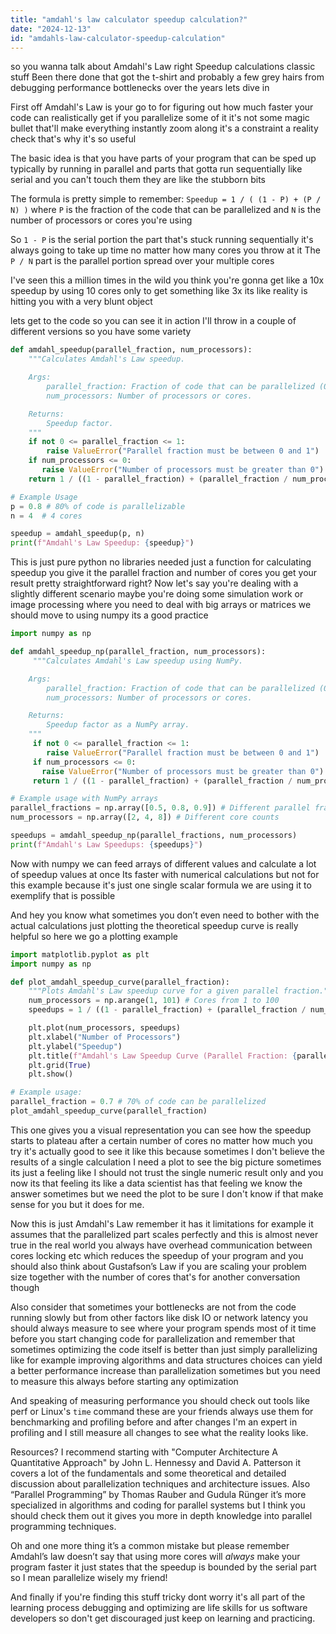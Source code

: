 ```yaml
---
title: "amdahl's law calculator speedup calculation?"
date: "2024-12-13"
id: "amdahls-law-calculator-speedup-calculation"
---
```


 so you wanna talk about Amdahl's Law right Speedup calculations classic stuff Been there done that got the t-shirt and probably a few grey hairs from debugging performance bottlenecks over the years lets dive in

First off Amdahl's Law is your go to for figuring out how much faster your code can realistically get if you parallelize some of it it's not some magic bullet that'll make everything instantly zoom along it's a constraint a reality check that's why it's so useful

The basic idea is that you have parts of your program that can be sped up typically by running in parallel and parts that gotta run sequentially like serial and you can't touch them they are like the stubborn bits

The formula is pretty simple to remember: `Speedup = 1 / ( (1 - P) + (P / N) )` where `P` is the fraction of the code that can be parallelized and `N` is the number of processors or cores you're using

So `1 - P` is the serial portion the part that's stuck running sequentially it's always going to take up time no matter how many cores you throw at it The `P / N` part is the parallel portion spread over your multiple cores

I've seen this a million times in the wild you think you're gonna get like a 10x speedup by using 10 cores only to get something like 3x its like reality is hitting you with a very blunt object

 lets get to the code so you can see it in action I'll throw in a couple of different versions so you have some variety

```python
def amdahl_speedup(parallel_fraction, num_processors):
    """Calculates Amdahl's Law speedup.

    Args:
        parallel_fraction: Fraction of code that can be parallelized (0 to 1).
        num_processors: Number of processors or cores.

    Returns:
        Speedup factor.
    """
    if not 0 <= parallel_fraction <= 1:
        raise ValueError("Parallel fraction must be between 0 and 1")
    if num_processors <= 0:
       raise ValueError("Number of processors must be greater than 0")
    return 1 / ((1 - parallel_fraction) + (parallel_fraction / num_processors))

# Example Usage
p = 0.8 # 80% of code is parallelizable
n = 4  # 4 cores

speedup = amdahl_speedup(p, n)
print(f"Amdahl's Law Speedup: {speedup}")

```

This is just pure python no libraries needed just a function for calculating speedup you give it the parallel fraction and number of cores you get your result pretty straightforward right? Now let's say you're dealing with a slightly different scenario maybe you're doing some simulation work or image processing where you need to deal with big arrays or matrices we should move to using numpy its a good practice

```python
import numpy as np

def amdahl_speedup_np(parallel_fraction, num_processors):
     """Calculates Amdahl's Law speedup using NumPy.

    Args:
        parallel_fraction: Fraction of code that can be parallelized (0 to 1).
        num_processors: Number of processors or cores.

    Returns:
        Speedup factor as a NumPy array.
    """
     if not 0 <= parallel_fraction <= 1:
        raise ValueError("Parallel fraction must be between 0 and 1")
     if num_processors <= 0:
       raise ValueError("Number of processors must be greater than 0")
     return 1 / ((1 - parallel_fraction) + (parallel_fraction / num_processors))

# Example usage with NumPy arrays
parallel_fractions = np.array([0.5, 0.8, 0.9]) # Different parallel fractions
num_processors = np.array([2, 4, 8]) # Different core counts

speedups = amdahl_speedup_np(parallel_fractions, num_processors)
print(f"Amdahl's Law Speedups: {speedups}")
```

Now with numpy we can feed arrays of different values and calculate a lot of speedup values at once Its faster with numerical calculations but not for this example because it's just one single scalar formula we are using it to exemplify that is possible

And hey you know what sometimes you don’t even need to bother with the actual calculations just plotting the theoretical speedup curve is really helpful so here we go a plotting example

```python
import matplotlib.pyplot as plt
import numpy as np

def plot_amdahl_speedup_curve(parallel_fraction):
    """Plots Amdahl's Law speedup curve for a given parallel fraction."""
    num_processors = np.arange(1, 101) # Cores from 1 to 100
    speedups = 1 / ((1 - parallel_fraction) + (parallel_fraction / num_processors))

    plt.plot(num_processors, speedups)
    plt.xlabel("Number of Processors")
    plt.ylabel("Speedup")
    plt.title(f"Amdahl's Law Speedup Curve (Parallel Fraction: {parallel_fraction})")
    plt.grid(True)
    plt.show()

# Example usage:
parallel_fraction = 0.7 # 70% of code can be parallelized
plot_amdahl_speedup_curve(parallel_fraction)

```

This one gives you a visual representation you can see how the speedup starts to plateau after a certain number of cores no matter how much you try it's actually good to see it like this because sometimes I don't believe the results of a single calculation I need a plot to see the big picture sometimes its just a feeling like I should not trust the single numeric result only and you now its that feeling its like a data scientist has that feeling we know the answer sometimes but we need the plot to be sure I don't know if that make sense for you but it does for me.

Now this is just Amdahl's Law remember it has it limitations for example it assumes that the parallelized part scales perfectly and this is almost never true in the real world you always have overhead communication between cores locking etc which reduces the speedup of your program and you should also think about Gustafson’s Law if you are scaling your problem size together with the number of cores that's for another conversation though

Also consider that sometimes your bottlenecks are not from the code running slowly but from other factors like disk IO or network latency you should always measure to see where your program spends most of it time before you start changing code for parallelization and remember that sometimes optimizing the code itself is better than just simply parallelizing like for example improving algorithms and data structures choices can yield a better performance increase than parallelization sometimes but you need to measure this always before starting any optimization

And speaking of measuring performance you should check out tools like perf or Linux's `time` command these are your friends always use them for benchmarking and profiling before and after changes I'm an expert in profiling and I still measure all changes to see what the reality looks like.

Resources? I recommend starting with "Computer Architecture A Quantitative Approach" by John L. Hennessy and David A. Patterson it covers a lot of the fundamentals and some theoretical and detailed discussion about parallelization techniques and architecture issues. Also “Parallel Programming” by Thomas Rauber and Gudula Rünger it’s more specialized in algorithms and coding for parallel systems but I think you should check them out it gives you more in depth knowledge into parallel programming techniques.

Oh and one more thing it’s a common mistake but please remember Amdahl’s law doesn’t say that using more cores will *always* make your program faster it just states that the speedup is bounded by the serial part so I mean parallelize wisely my friend!

And finally if you're finding this stuff tricky dont worry it's all part of the learning process debugging and optimizing are life skills for us software developers so don't get discouraged just keep on learning and practicing.
